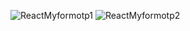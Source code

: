  ![ReactMyformotp1](https://github.com/sakshiy2000/React-Form1/assets/127825022/254d2e45-b0d3-4e40-b52b-fce624554f0b)
![ReactMyformotp2](https://github.com/sakshiy2000/React-Form1/assets/127825022/4385871b-6c13-428a-b7f6-f660c03b9046)

